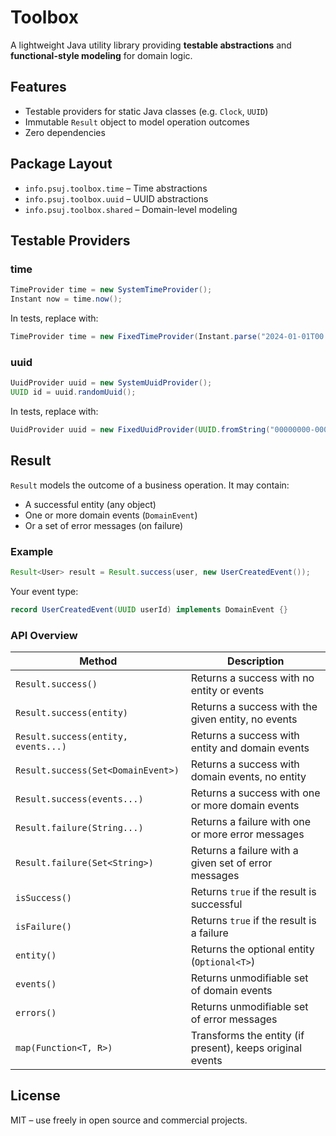 # Toolbox

A lightweight Java utility library providing **testable abstractions** and
**functional-style modeling** for domain logic.

## Features

* Testable providers for static Java classes (e.g. `Clock`, `UUID`)
* Immutable `Result` object to model operation outcomes
* Zero dependencies

## Package Layout

* `info.psuj.toolbox.time` – Time abstractions
* `info.psuj.toolbox.uuid` – UUID abstractions
* `info.psuj.toolbox.shared` – Domain-level modeling

## Testable Providers

### time

```java
TimeProvider time = new SystemTimeProvider();
Instant now = time.now();
```

In tests, replace with:

```java
TimeProvider time = new FixedTimeProvider(Instant.parse("2024-01-01T00:00:00Z"));
```

### uuid

```java
UuidProvider uuid = new SystemUuidProvider();
UUID id = uuid.randomUuid();
```

In tests, replace with:

```java
UuidProvider uuid = new FixedUuidProvider(UUID.fromString("00000000-0000-0000-0000-000000000001"));
```

## Result

`Result` models the outcome of a business operation. It may contain:

* A successful entity (any object)
* One or more domain events (`DomainEvent`)
* Or a set of error messages (on failure)

### Example

```java
Result<User> result = Result.success(user, new UserCreatedEvent());
```

Your event type:

```java
record UserCreatedEvent(UUID userId) implements DomainEvent {}
```

### API Overview

| Method                              | Description                                               |
| ----------------------------------- | --------------------------------------------------------- |
| `Result.success()`                  | Returns a success with no entity or events                |
| `Result.success(entity)`            | Returns a success with the given entity, no events        |
| `Result.success(entity, events...)` | Returns a success with entity and domain events           |
| `Result.success(Set<DomainEvent>)`  | Returns a success with domain events, no entity           |
| `Result.success(events...)`         | Returns a success with one or more domain events          |
| `Result.failure(String...)`         | Returns a failure with one or more error messages         |
| `Result.failure(Set<String>)`       | Returns a failure with a given set of error messages      |
| `isSuccess()`                       | Returns `true` if the result is successful                |
| `isFailure()`                       | Returns `true` if the result is a failure                 |
| `entity()`                          | Returns the optional entity (`Optional<T>`)               |
| `events()`                          | Returns unmodifiable set of domain events                 |
| `errors()`                          | Returns unmodifiable set of error messages                |
| `map(Function<T, R>)`               | Transforms the entity (if present), keeps original events |

## License

MIT – use freely in open source and commercial projects.
